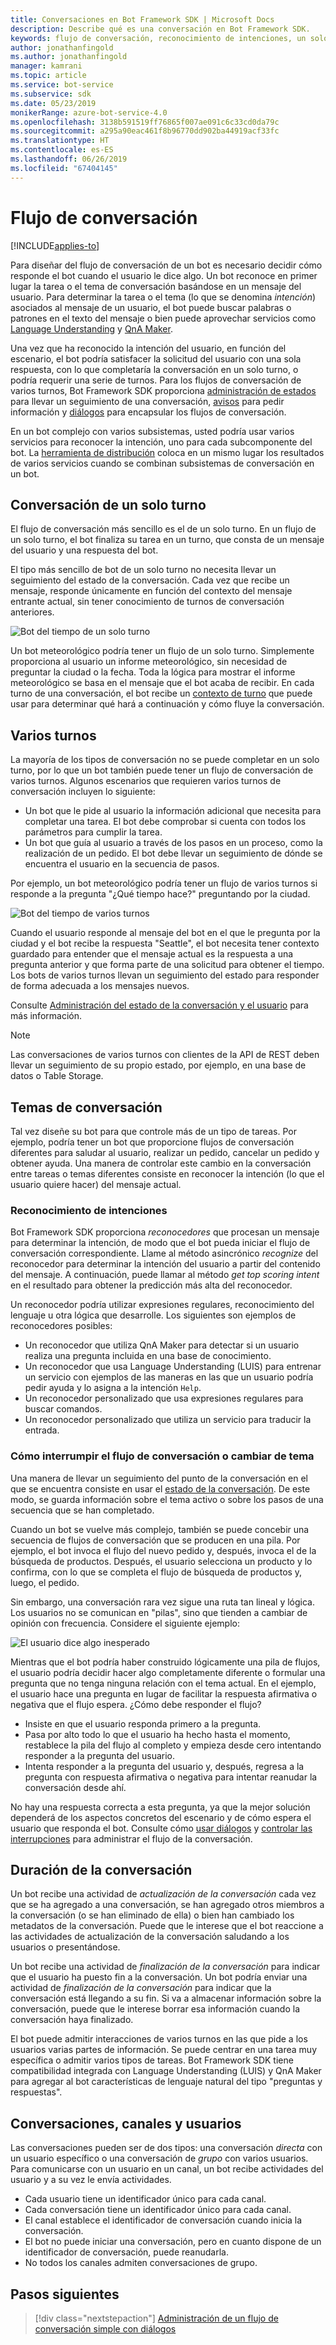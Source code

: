 ```yaml
---
title: Conversaciones en Bot Framework SDK | Microsoft Docs
description: Describe qué es una conversación en Bot Framework SDK.
keywords: flujo de conversación, reconocimiento de intenciones, un solo turno, varios turnos, conversación de bot
author: jonathanfingold
ms.author: jonathanfingold
manager: kamrani
ms.topic: article
ms.service: bot-service
ms.subservice: sdk
ms.date: 05/23/2019
monikerRange: azure-bot-service-4.0
ms.openlocfilehash: 3138b591519ff76865f007ae091c6c33cd0da79c
ms.sourcegitcommit: a295a90eac461f8b96770dd902ba44919acf33fc
ms.translationtype: HT
ms.contentlocale: es-ES
ms.lasthandoff: 06/26/2019
ms.locfileid: "67404145"
---
```

# <a name="conversation-flow"></a>Flujo de conversación
[!INCLUDE[applies-to](../includes/applies-to.md)]

Para diseñar del flujo de conversación de un bot es necesario decidir cómo responde el bot cuando el usuario le dice algo. Un bot reconoce en primer lugar la tarea o el tema de conversación basándose en un mensaje del usuario. Para determinar la tarea o el tema (lo que se denomina *intención*) asociados al mensaje de un usuario, el bot puede buscar palabras o patrones en el texto del mensaje o bien puede aprovechar servicios como [Language Understanding](bot-builder-concept-luis.md) y [QnA Maker](https://docs.microsoft.com/azure/cognitive-services/qnamaker/overview/overview).

Una vez que ha reconocido la intención del usuario, en función del escenario, el bot podría satisfacer la solicitud del usuario con una sola respuesta, con lo que completaría la conversación en un solo turno, o podría requerir una serie de turnos. Para los flujos de conversación de varios turnos, Bot Framework SDK proporciona [administración de estados](./bot-builder-howto-v4-state.md) para llevar un seguimiento de una conversación, [avisos](bot-builder-prompts.md) para pedir información y [diálogos](bot-builder-dialog-manage-conversation-flow.md) para encapsular los flujos de conversación.

En un bot complejo con varios subsistemas, usted podría usar varios servicios para reconocer la intención, uno para cada subcomponente del bot. La [herramienta de distribución](bot-builder-tutorial-dispatch.md) coloca en un mismo lugar los resultados de varios servicios cuando se combinan subsistemas de conversación en un bot.

<!-- 
A conversation identifies a series of activities sent between a bot and a user on a specific channel and represents an interaction between one or more bots and either a _direct_ conversation with a specific user or a _group_ conversation with multiple users.
A bot communicates with a user on a channel by receiving activities from, and sending activities to the user.

- Each user has an ID that is unique per channel.
- Each conversation has an ID that is unique per channel.
- The channel sets the conversation ID when it starts the conversation.
- The bot cannot start a conversation; however, once it has a conversation ID, it can resume that conversation.
- Not all channels support group conversations.
-->

## <a name="single-turn-conversation"></a>Conversación de un solo turno

El flujo de conversación más sencillo es el de un solo turno. En un flujo de un solo turno, el bot finaliza su tarea en un turno, que consta de un mensaje del usuario y una respuesta del bot.

<!-- The following isn't always true, it's a generalization -->

El tipo más sencillo de bot de un solo turno no necesita llevar un seguimiento del estado de la conversación. Cada vez que recibe un mensaje, responde únicamente en función del contexto del mensaje entrante actual, sin tener conocimiento de turnos de conversación anteriores.

![Bot del tiempo de un solo turno](./media/concept-conversation/weather-single-turn.png)

Un bot meteorológico podría tener un flujo de un solo turno. Simplemente proporciona al usuario un informe meteorológico, sin necesidad de preguntar la ciudad o la fecha. Toda la lógica para mostrar el informe meteorológico se basa en el mensaje que el bot acaba de recibir. En cada turno de una conversación, el bot recibe un [contexto de turno](bot-builder-concept-activity-processing.md#turn-context) que puede usar para determinar qué hará a continuación y cómo fluye la conversación.

## <a name="multiple-turns"></a>Varios turnos

La mayoría de los tipos de conversación no se puede completar en un solo turno, por lo que un bot también puede tener un flujo de conversación de varios turnos. Algunos escenarios que requieren varios turnos de conversación incluyen lo siguiente:

* Un bot que le pide al usuario la información adicional que necesita para completar una tarea. El bot debe comprobar si cuenta con todos los parámetros para cumplir la tarea.
* Un bot que guía al usuario a través de los pasos en un proceso, como la realización de un pedido. El bot debe llevar un seguimiento de dónde se encuentra el usuario en la secuencia de pasos.

Por ejemplo, un bot meteorológico podría tener un flujo de varios turnos si responde a la pregunta "¿Qué tiempo hace?" preguntando por la ciudad.

![Bot del tiempo de varios turnos](./media/concept-conversation/weather-multi-turn.png)

Cuando el usuario responde al mensaje del bot en el que le pregunta por la ciudad y el bot recibe la respuesta "Seattle", el bot necesita tener contexto guardado para entender que el mensaje actual es la respuesta a una pregunta anterior y que forma parte de una solicitud para obtener el tiempo. Los bots de varios turnos llevan un seguimiento del estado para responder de forma adecuada a los mensajes nuevos.

Consulte [Administración del estado de la conversación y el usuario](bot-builder-howto-v4-state.md) para más información.

> [!NOTE]
> Las conversaciones de varios turnos con clientes de la API de REST deben llevar un seguimiento de su propio estado, por ejemplo, en una base de datos o Table Storage.

## <a name="conversation-topics"></a>Temas de conversación

Tal vez diseñe su bot para que controle más de un tipo de tareas. Por ejemplo, podría tener un bot que proporcione flujos de conversación diferentes para saludar al usuario, realizar un pedido, cancelar un pedido y obtener ayuda. Una manera de controlar este cambio en la conversación entre tareas o temas diferentes consiste en reconocer la intención (lo que el usuario quiere hacer) del mensaje actual.

### <a name="recognize-intent"></a>Reconocimiento de intenciones

Bot Framework SDK proporciona _reconocedores_ que procesan un mensaje para determinar la intención, de modo que el bot pueda iniciar el flujo de conversación correspondiente. Llame al método asincrónico _recognize_ del reconocedor para determinar la intención del usuario a partir del contenido del mensaje. A continuación, puede llamar al método _get top scoring intent_ en el resultado para obtener la predicción más alta del reconocedor.

Un reconocedor podría utilizar expresiones regulares, reconocimiento del lenguaje u otra lógica que desarrolle. Los siguientes son ejemplos de reconocedores posibles:

* Un reconocedor que utiliza QnA Maker para detectar si un usuario realiza una pregunta incluida en una base de conocimiento.
* Un reconocedor que usa Language Understanding (LUIS) para entrenar un servicio con ejemplos de las maneras en las que un usuario podría pedir ayuda y lo asigna a la intención `Help`.
* Un reconocedor personalizado que usa expresiones regulares para buscar comandos.
* Un reconocedor personalizado que utiliza un servicio para traducir la entrada.

### <a name="consider-how-to-interrupt-conversation-flow-or-change-topics"></a>Cómo interrumpir el flujo de conversación o cambiar de tema

Una manera de llevar un seguimiento del punto de la conversación en el que se encuentra consiste en usar el [estado de la conversación](bot-builder-howto-v4-state.md). De este modo, se guarda información sobre el tema activo o sobre los pasos de una secuencia que se han completado.

Cuando un bot se vuelve más complejo, también se puede concebir una secuencia de flujos de conversación que se producen en una pila. Por ejemplo, el bot invoca el flujo del nuevo pedido y, después, invoca el de la búsqueda de productos. Después, el usuario selecciona un producto y lo confirma, con lo que se completa el flujo de búsqueda de productos y, luego, el pedido.

Sin embargo, una conversación rara vez sigue una ruta tan lineal y lógica. Los usuarios no se comunican en "pilas", sino que tienden a cambiar de opinión con frecuencia. Considere el siguiente ejemplo:

![El usuario dice algo inesperado](./media/concept-conversation/interruption.png)

Mientras que el bot podría haber construido lógicamente una pila de flujos, el usuario podría decidir hacer algo completamente diferente o formular una pregunta que no tenga ninguna relación con el tema actual. En el ejemplo, el usuario hace una pregunta en lugar de facilitar la respuesta afirmativa o negativa que el flujo espera. ¿Cómo debe responder el flujo?

* Insiste en que el usuario responda primero a la pregunta.
* Pasa por alto todo lo que el usuario ha hecho hasta el momento, restablece la pila del flujo al completo y empieza desde cero intentando responder a la pregunta del usuario.
* Intenta responder a la pregunta del usuario y, después, regresa a la pregunta con respuesta afirmativa o negativa para intentar reanudar la conversación desde ahí.

No hay una respuesta correcta a esta pregunta, ya que la mejor solución dependerá de los aspectos concretos del escenario y de cómo espera el usuario que responda el bot. Consulte cómo [usar diálogos](bot-builder-dialog-manage-conversation-flow.md) y [controlar las interrupciones](bot-builder-howto-handle-user-interrupt.md) para administrar el flujo de la conversación.

## <a name="conversation-lifetime"></a>Duración de la conversación

<!-- Note: these activities are dependent on whether the channel actually sends them. Also, we should add links -->
Un bot recibe una actividad de _actualización de la conversación_ cada vez que se ha agregado a una conversación, se han agregado otros miembros a la conversación (o se han eliminado de ella) o bien han cambiado los metadatos de la conversación.
Puede que le interese que el bot reaccione a las actividades de actualización de la conversación saludando a los usuarios o presentándose.

Un bot recibe una actividad de _finalización de la conversación_ para indicar que el usuario ha puesto fin a la conversación. Un bot podría enviar una actividad de _finalización de la conversación_ para indicar que la conversación está llegando a su fin.
Si va a almacenar información sobre la conversación, puede que le interese borrar esa información cuando la conversación haya finalizado.

<!--  Types of conversations -->

El bot puede admitir interacciones de varios turnos en las que pide a los usuarios varias partes de información. Se puede centrar en una tarea muy específica o admitir varios tipos de tareas.
Bot Framework SDK tiene compatibilidad integrada con Language Understanding (LUIS) y QnA Maker para agregar al bot características de lenguaje natural del tipo "preguntas y respuestas".

## <a name="conversations-channels-and-users"></a>Conversaciones, canales y usuarios

Las conversaciones pueden ser de dos tipos: una conversación _directa_ con un usuario específico o una conversación de _grupo_ con varios usuarios.
Para comunicarse con un usuario en un canal, un bot recibe actividades del usuario y a su vez le envía actividades.

* Cada usuario tiene un identificador único para cada canal.
* Cada conversación tiene un identificador único para cada canal.
* El canal establece el identificador de conversación cuando inicia la conversación.
* El bot no puede iniciar una conversación, pero en cuanto dispone de un identificador de conversación, puede reanudarla.
* No todos los canales admiten conversaciones de grupo.

## <a name="next-steps"></a>Pasos siguientes

> [!div class="nextstepaction"]
> [Administración de un flujo de conversación simple con diálogos](bot-builder-dialog-manage-conversation-flow.md)

<!-- In addition, your bot can send activities back to the user, either _proactively_, in response to internal logic, or _reactively_, in response to an activity from the user or channel.-->
<!--TODO: Link to messaging how tos.-->
